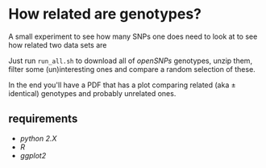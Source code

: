 # How related are genotypes?

A small experiment to see how many SNPs one does need to look at to see how related two data sets are

Just run `run_all.sh` to download all of *openSNPs* genotypes, unzip them, filter some (un)interesting ones and compare a random selection of these.

In the end you'll have a PDF that has a plot comparing related (aka ± identical) genotypes and probably unrelated ones.

## requirements
- *python 2.X*
- *R*
- *ggplot2*
